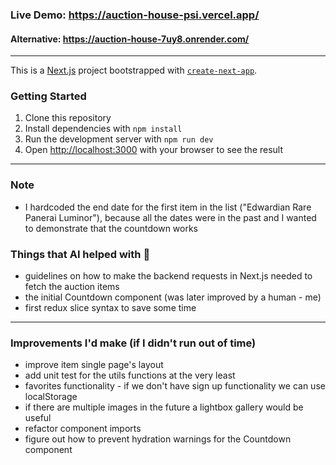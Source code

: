 ### Live Demo: https://auction-house-psi.vercel.app/

#### Alternative: https://auction-house-7uy8.onrender.com/

---

This is a [Next.js](https://nextjs.org) project bootstrapped with [`create-next-app`](https://nextjs.org/docs/app/api-reference/cli/create-next-app).

### Getting Started

1. Clone this repository
2. Install dependencies with `npm install`
3. Run the development server with `npm run dev`
4. Open [http://localhost:3000](http://localhost:3000) with your browser to see the result

---

### Note

- I hardcoded the end date for the first item in the list ("Edwardian Rare Panerai Luminor"), because all the dates were in the past and I wanted to demonstrate that the countdown works

### Things that AI helped with 🤖

- guidelines on how to make the backend requests in Next.js needed to fetch the auction items
- the initial Countdown component (was later improved by a human - me)
- first redux slice syntax to save some time

---

### Improvements I'd make (if I didn't run out of time)

- improve item single page's layout
- add unit test for the utils functions at the very least
- favorites functionality - if we don't have sign up functionality we can use localStorage
- if there are multiple images in the future a lightbox gallery would be useful
- refactor component imports
- figure out how to prevent hydration warnings for the Countdown component

